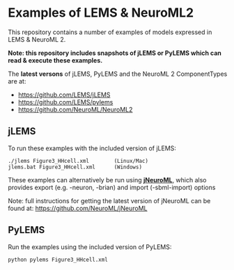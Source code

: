 Examples of LEMS & NeuroML2
===========================

This repository contains a number of examples of models expressed in LEMS & NeuroML 2.

**Note: this repository includes snapshots of jLEMS or PyLEMS which can read & execute these examples.**

The **latest versons** of jLEMS, PyLEMS and the NeuroML 2 ComponentTypes are at:
* https://github.com/LEMS/jLEMS
* https://github.com/LEMS/pylems
* https://github.com/NeuroML/NeuroML2

jLEMS
-----

To run these examples with the included version of jLEMS:

    ./jlems Figure3_HHcell.xml        (Linux/Mac)
    jlems.bat Figure3_HHcell.xml      (Windows)

These examples can alternatively be run using **[jNeuroML](https://github.com/NeuroML/jNeuroML)**, which also provides export (e.g. -neuron, -brian) and import (-sbml-import) options

Note: full instructions for getting the latest version of jNeuroML can be found at: 
https://github.com/NeuroML/jNeuroML


PyLEMS
------

Run the examples using the included version of PyLEMS:

    python pylems Figure3_HHcell.xml


